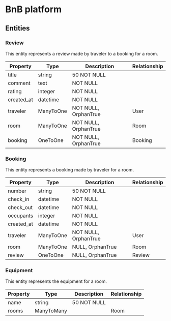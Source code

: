 # BnB platform

## Entities

### Review

This entity represents a review made by traveler to a booking for a room.

| Property   | Type      | Description          | Relationship |
|------------|-----------|----------------------|--------------|
| title      | string    | 50 NOT NULL          |              | 
| comment    | text      | NOT NULL             |              | 
| rating     | integer   | NOT NULL             |              | 
| created_at | datetime  | NOT NULL             |              | 
| traveler   | ManyToOne | NOT NULL, OrphanTrue | User         | 
| room       | ManyToOne | NOT NULL, OrphanTrue | Room         | 
| booking    | OneToOne  | NOT NULL, OrphanTrue | Booking      | 

### Booking

This entity represents a booking made by traveler for a room.

| Property   | Type      | Description          | Relationship |
|------------|-----------|----------------------|--------------|
| number     | string    | 50 NOT NULL          |              | 
| check_in   | datetime  | NOT NULL             |              | 
| check_out  | datetime  | NOT NULL             |              | 
| occupants  | integer   | NOT NULL             |              |
| created_at | datetime  | NOT NULL             |              | 
| traveler   | ManyToOne | NOT NULL, OrphanTrue | User         | 
| room       | ManyToOne | NULL, OrphanTrue     | Room         | 
| review     | OneToOne  | NULL, OrphanTrue     | Review       |

### Equipment

This entity represents the equipment for a room.

| Property  | Type       | Description | Relationship |
|-----------|------------|-------------|--------------|
| name      | string     | 50 NOT NULL |              | 
| rooms     | ManyToMany |             | Room         | 
